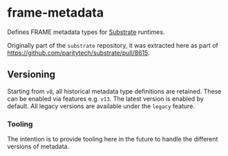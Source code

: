 # frame-metadata

Defines FRAME metadata types for [Substrate](https://github.com/paritytech/substrate) runtimes.

Originally part of the `substrate` repository, it was extracted here as part of https://github.com/paritytech/substrate/pull/8615.

## Versioning
Starting from `v8`, all historical metadata type definitions are retained. These can be enabled via features e.g. `v13`. The latest version is enabled by default. All legacy versions are available under the `legacy` feature.

### Tooling
The intention is to provide tooling here in the future to handle the different versions of metadata.
